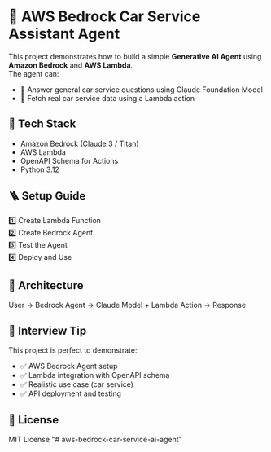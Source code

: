 # 🚗 AWS Bedrock Car Service Assistant Agent

This project demonstrates how to build a simple **Generative AI Agent** using **Amazon Bedrock** and **AWS Lambda**.  
The agent can:
- 🧠 Answer general car service questions using Claude Foundation Model
- 🔧 Fetch real car service data using a Lambda action

## 🧰 Tech Stack
- Amazon Bedrock (Claude 3 / Titan)
- AWS Lambda
- OpenAPI Schema for Actions
- Python 3.12

## 🪜 Setup Guide
1️⃣ Create Lambda Function  
2️⃣ Create Bedrock Agent  
3️⃣ Test the Agent  
4️⃣ Deploy and Use

## 📝 Architecture
User → Bedrock Agent → Claude Model + Lambda Action → Response

## 💼 Interview Tip
This project is perfect to demonstrate:
- ✅ AWS Bedrock Agent setup
- ✅ Lambda integration with OpenAPI schema
- ✅ Realistic use case (car service)
- ✅ API deployment and testing

## 📜 License
MIT License
"# aws-bedrock-car-service-ai-agent" 
